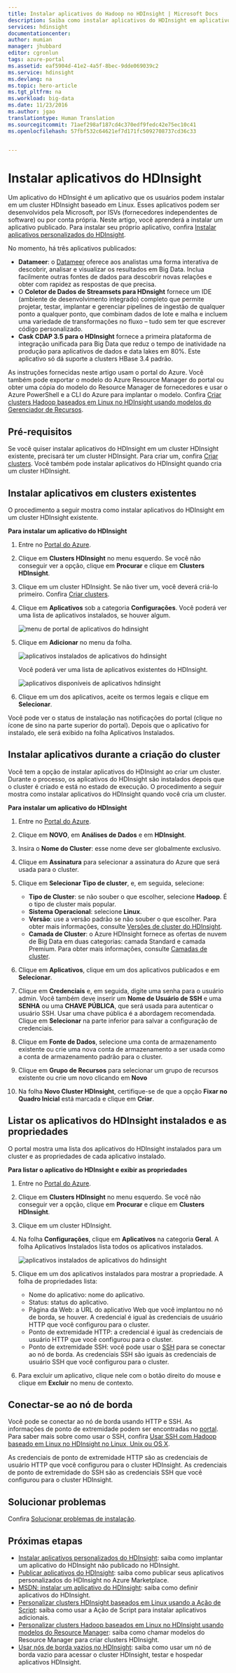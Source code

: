 ```yaml
---
title: Instalar aplicativos do Hadoop no HDInsight | Microsoft Docs
description: Saiba como instalar aplicativos do HDInsight em aplicativos do HDInsight.
services: hdinsight
documentationcenter: 
author: mumian
manager: jhubbard
editor: cgronlun
tags: azure-portal
ms.assetid: eaf5904d-41e2-4a5f-8bec-9dde069039c2
ms.service: hdinsight
ms.devlang: na
ms.topic: hero-article
ms.tgt_pltfrm: na
ms.workload: big-data
ms.date: 11/23/2016
ms.author: jgao
translationtype: Human Translation
ms.sourcegitcommit: 71aef298af187cd4c370edf9fedc42e75ec10c41
ms.openlocfilehash: 57fbf532c64621ef7d171fc5092708737cd36c33


---
```

# <a name="install-hdinsight-applications"></a>Instalar aplicativos do HDInsight
Um aplicativo do HDInsight é um aplicativo que os usuários podem instalar em um cluster HDInsight baseado em Linux. Esses aplicativos podem ser desenvolvidos pela Microsoft, por ISVs (fornecedores independentes de software) ou por conta própria. Neste artigo, você aprenderá a instalar um aplicativo publicado. Para instalar seu próprio aplicativo, confira [Instalar aplicativos personalizados do HDInsight](hdinsight-apps-install-custom-applications.md). 

No momento, há três aplicativos publicados:

* **Datameer**: o [Datameer](http://www.datameer.com/documentation/display/DAS50/Home?ls=Partners&lsd=Microsoft&c=Partners&cd=Microsoft) oferece aos analistas uma forma interativa de descobrir, analisar e visualizar os resultados em Big Data. Inclua facilmente outras fontes de dados para descobrir novas relações e obter com rapidez as respostas de que precisa.
* O **Coletor de Dados de Streamsets para HDnsight** fornece um IDE (ambiente de desenvolvimento integrado) completo que permite projetar, testar, implantar e gerenciar pipelines de ingestão de qualquer ponto a qualquer ponto, que combinam dados de lote e malha e incluem uma variedade de transformações no fluxo – tudo sem ter que escrever código personalizado. 
* **Cask CDAP 3.5 para o HDInsight** fornece a primeira plataforma de integração unificada para Big Data que reduz o tempo de inatividade na produção para aplicativos de dados e data lakes em 80%. Este aplicativo só dá suporte a clusters HBase 3.4 padrão.


As instruções fornecidas neste artigo usam o portal do Azure. Você também pode exportar o modelo do Azure Resource Manager do portal ou obter uma cópia do modelo do Resource Manager de fornecedores e usar o Azure PowerShell e a CLI do Azure para implantar o modelo.  Confira [Criar clusters Hadoop baseados em Linux no HDInsight usando modelos do Gerenciador de Recursos](hdinsight-hadoop-create-linux-clusters-arm-templates.md).

## <a name="prerequisites"></a>Pré-requisitos
Se você quiser instalar aplicativos do HDInsight em um cluster HDInsight existente, precisará ter um cluster HDInsight. Para criar um, confira [Criar clusters](hdinsight-hadoop-linux-tutorial-get-started.md#create-cluster). Você também pode instalar aplicativos do HDInsight quando cria um cluster HDInsight.

## <a name="install-applications-to-existing-clusters"></a>Instalar aplicativos em clusters existentes
O procedimento a seguir mostra como instalar aplicativos do HDInsight em um cluster HDInsight existente.

**Para instalar um aplicativo do HDInsight**

1. Entre no [Portal do Azure](https://portal.azure.com).
2. Clique em **Clusters HDInsight** no menu esquerdo.  Se você não conseguir ver a opção, clique em **Procurar** e clique em **Clusters HDInsight**.
3. Clique em um cluster HDInsight.  Se não tiver um, você deverá criá-lo primeiro.  Confira [Criar clusters](hdinsight-hadoop-linux-tutorial-get-started.md#create-cluster).
4. Clique em **Aplicativos** sob a categoria **Configurações**. Você poderá ver uma lista de aplicativos instalados, se houver algum.
   
    ![menu de portal de aplicativos do hdinsight](./media/hdinsight-apps-install-applications/hdinsight-apps-portal-menu.png)
5. Clique em **Adicionar** no menu da folha. 
   
    ![aplicativos instalados de aplicativos do hdinsight](./media/hdinsight-apps-install-applications/hdinsight-apps-installed-apps.png)
   
    Você poderá ver uma lista de aplicativos existentes do HDInsight.
   
    ![aplicativos disponíveis de aplicativos hdinsight](./media/hdinsight-apps-install-applications/hdinsight-apps-list.png)
6. Clique em um dos aplicativos, aceite os termos legais e clique em **Selecionar**.

Você pode ver o status de instalação nas notificações do portal (clique no ícone de sino na parte superior do portal). Depois que o aplicativo for instalado, ele será exibido na folha Aplicativos Instalados.

## <a name="install-applications-during-cluster-creation"></a>Instalar aplicativos durante a criação do cluster
Você tem a opção de instalar aplicativos do HDInsight ao criar um cluster. Durante o processo, os aplicativos do HDInsight são instalados depois que o cluster é criado e está no estado de execução. O procedimento a seguir mostra como instalar aplicativos do HDInsight quando você cria um cluster.

**Para instalar um aplicativo do HDInsight**

1. Entre no [Portal do Azure](https://portal.azure.com).
2. Clique em **NOVO**, em **Análises de Dados** e em **HDInsight**.
3. Insira o **Nome do Cluster**: esse nome deve ser globalmente exclusivo.
4. Clique em **Assinatura** para selecionar a assinatura do Azure que será usada para o cluster.
5. Clique em **Selecionar Tipo de cluster**, e, em seguida, selecione:
   
   * **Tipo de Cluster**: se não souber o que escolher, selecione **Hadoop**. É o tipo de cluster mais popular.
   * **Sistema Operacional**: selecione **Linux**.
   * **Versão**: use a versão padrão se não souber o que escolher. Para obter mais informações, consulte [Versões de cluster do HDInsight](hdinsight-component-versioning.md).
   * **Camada de Cluster**: o Azure HDInsight fornece as ofertas de nuvem de Big Data em duas categorias: camada Standard e camada Premium. Para obter mais informações, consulte [Camadas de cluster](hdinsight-hadoop-provision-linux-clusters.md#cluster-tiers).
6. Clique em **Aplicativos**, clique em um dos aplicativos publicados e em **Selecionar**.
7. Clique em **Credenciais** e, em seguida, digite uma senha para o usuário admin. Você também deve inserir um **Nome de Usuário de SSH** e uma **SENHA** ou uma **CHAVE PÚBLICA**, que será usada para autenticar o usuário SSH. Usar uma chave pública é a abordagem recomendada. Clique em **Selecionar** na parte inferior para salvar a configuração de credenciais.
8. Clique em **Fonte de Dados**, selecione uma conta de armazenamento existente ou crie uma nova conta de armazenamento a ser usada como a conta de armazenamento padrão para o cluster.
9. Clique em **Grupo de Recursos** para selecionar um grupo de recursos existente ou crie um novo clicando em **Novo**
10. Na folha **Novo Cluster HDInsight**, certifique-se de que a opção **Fixar no Quadro Inicial** está marcada e clique em **Criar**. 

## <a name="list-installed-hdinsight-apps-and-properties"></a>Listar os aplicativos do HDInsight instalados e as propriedades
O portal mostra uma lista dos aplicativos do HDInsight instalados para um cluster e as propriedades de cada aplicativo instalado.

**Para listar o aplicativo do HDInsight e exibir as propriedades**

1. Entre no [Portal do Azure](https://portal.azure.com).
2. Clique em **Clusters HDInsight** no menu esquerdo.  Se você não conseguir ver a opção, clique em **Procurar** e clique em **Clusters HDInsight**.
3. Clique em um cluster HDInsight.
4. Na folha **Configurações**, clique em **Aplicativos** na categoria **Geral**. A folha Aplicativos Instalados lista todos os aplicativos instalados. 
   
    ![aplicativos instalados de aplicativos do hdinsight](./media/hdinsight-apps-install-applications/hdinsight-apps-installed-apps-with-apps.png)
5. Clique em um dos aplicativos instalados para mostrar a propriedade. A folha de propriedades lista:
   
   * Nome do aplicativo: nome do aplicativo.
   * Status: status do aplicativo. 
   * Página da Web: a URL do aplicativo Web que você implantou no nó de borda, se houver. A credencial é igual às credenciais de usuário HTTP que você configurou para o cluster.
   * Ponto de extremidade HTTP: a credencial é igual às credenciais de usuário HTTP que você configurou para o cluster. 
   * Ponto de extremidade SSH: você pode usar o [SSH](hdinsight-hadoop-linux-use-ssh-unix.md) para se conectar ao nó de borda. As credenciais SSH são iguais às credenciais de usuário SSH que você configurou para o cluster.
6. Para excluir um aplicativo, clique nele com o botão direito do mouse e clique em **Excluir** no menu de contexto.

## <a name="connect-to-the-edge-node"></a>Conectar-se ao nó de borda
Você pode se conectar ao nó de borda usando HTTP e SSH. As informações de ponto de extremidade podem ser encontradas no [portal](#list-installed-hdinsight-apps-and-properties). Para saber mais sobre como usar o SSH, confira [Usar SSH com Hadoop baseado em Linux no HDInsight no Linux, Unix ou OS X](hdinsight-hadoop-linux-use-ssh-unix.md). 

As credenciais de ponto de extremidade HTTP são as credenciais de usuário HTTP que você configurou para o cluster HDInsight. As credenciais de ponto de extremidade do SSH são as credenciais SSH que você configurou para o cluster HDInsight.

## <a name="troubleshoot"></a>Solucionar problemas
Confira [Solucionar problemas de instalação](hdinsight-apps-install-custom-applications.md#troubleshoot-the-installation).

## <a name="next-steps"></a>Próximas etapas
* [Instalar aplicativos personalizados do HDInsight](hdinsight-apps-install-custom-applications.md): saiba como implantar um aplicativo do HDInsight não publicado no HDInsight.
* [Publicar aplicativos do HDInsight](hdinsight-apps-publish-applications.md): saiba como publicar seus aplicativos personalizados do HDInsight no Azure Marketplace.
* [MSDN: instalar um aplicativo do HDInsight](https://msdn.microsoft.com/library/mt706515.aspx): saiba como definir aplicativos do HDInsight.
* [Personalizar clusters HDInsight baseados em Linux usando a Ação de Script](hdinsight-hadoop-customize-cluster-linux.md): saiba como usar a Ação de Script para instalar aplicativos adicionais.
* [Personalizar clusters Hadoop baseados em Linux no HDInsight usando modelos do Resource Manager](hdinsight-hadoop-create-linux-clusters-arm-templates.md): saiba como chamar modelos do Resource Manager para criar clusters HDInsight.
* [Usar nós de borda vazios no HDInsight](hdinsight-apps-use-edge-node.md): saiba como usar um nó de borda vazio para acessar o cluster HDInsight, testar e hospedar aplicativos HDInsight.




<!--HONumber=Nov16_HO4-->


